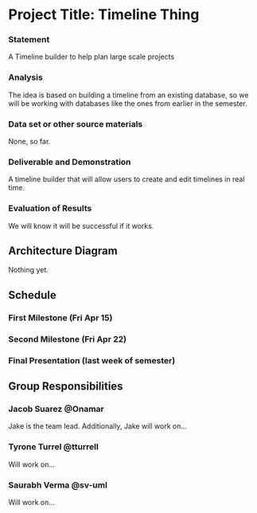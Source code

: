 # Project Title: Timeline Thing

### Statement
A Timeline builder to help plan large scale projects

### Analysis
The idea is based on building a timeline from an existing database, so we will be working with databases like the ones from earlier in the semester.

### Data set or other source materials
None, so far.

### Deliverable and Demonstration
A timeline builder that will allow users to create and edit timelines in real time.

### Evaluation of Results
We will know it will be successful if it works.

## Architecture Diagram
Nothing yet.

## Schedule

### First Milestone (Fri Apr 15)

### Second Milestone (Fri Apr 22)

### Final Presentation (last week of semester)

## Group Responsibilities

### Jacob Suarez @Onamar
Jake is the team lead. Additionally, Jake will work on...

### Tyrone Turrel @tturrell
Will work on...

### Saurabh Verma @sv-uml
Will work on...
